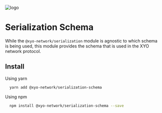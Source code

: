 [logo]: https://cdn.xy.company/img/brand/XY_Logo_GitHub.png

![logo]

# Serialization Schema

While the `@xyo-network/serialization` module is agnostic to which schema is being used, this module provides the schema that is used in the XYO network protocol.

## Install

Using yarn

```sh
  yarn add @xyo-network/serialization-schema
```

Using npm

```sh
  npm install @xyo-network/serialization-schema --save
```